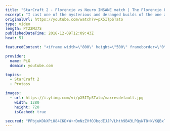 ```yaml
---
title: "StarCraft 2 - Florencio vs Neuro INSANE match | The Florencio Files #15"
excerpt: "I cast one of the mysterious and deranged builds of the one and only Florencio, the dude that invented the proxy nexus recall rush  -- Watch live at https://www.twitch.tv/x5_pig"
originalUrl: https://youtube.com/watch?v=pX5ITpSTato
type: video
length: PT22M37S
publishedDateTime: 2018-12-09T12:09:43Z
heat: 51

featuredContent: "<iframe width=\"800\" height=\"500\" frameborder=\"0\" src=\"https://www.youtube.com/embed/pX5ITpSTato\" allow=\"accelerometer; autoplay; encrypted-media; gyroscope; picture-in-picture\" allowfullscreen></iframe>"

provider:
  name: PiG
  domain: youtube.com

topics:
  - StarCraft 2
  - Protoss

images:
  - url: https://i.ytimg.com/vi/pX5ITpSTato/maxresdefault.jpg
    width: 1280
    height: 720
    isCached: true

secured: "PPbjuKOkXPiO84CKD+W+rDmNzZVfOJbqdEJJP/Lhth9B43LPQyNT8+kVKQBxT2LHhTluhi/Ett4s03uKeMay4Y9EKI8NLPkMbvpfRwS1JEvz8c72F1XrfWd98fVH70z8X5lO3VMaEUkmxk2KMZCV644nywb2qy63tl6YI6EVZQhd7YOL3JMBq7AcZZpOc53i0fdoDXhWX+GkgbOmYdfkNS3GwNqFOk40RTnKn+1WP5L/H0UMjlL26EOXfPTg6rQo0L3V9Fquk8o8R0RB/5OOP+3mRcXRAxPpjQJ3lr4WUW7gzqfFUgUM6areu8GjTUBRUhXin3jpvNSV7a3cB782JtfOZ8N/FrngNq8/tkDONJjJkgR8VejsTmGqyB+c2wvGboSbf8zUT1mUe6sK0B7ang3SpM+SZ3SehV9jfuC7lZY=;CrL+zcmwGotubohSzJ11rA=="
---
```


